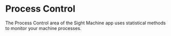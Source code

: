 # Process Control
The Process Control area of the Sight Machine app uses statistical methods to monitor your machine processes.
